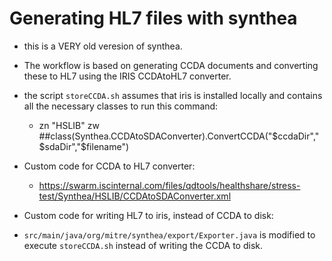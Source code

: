 # Generating HL7 files with synthea
- this is a VERY old veresion of synthea.
- The workflow is based on generating CCDA documents and converting these to HL7 using the IRIS CCDAtoHL7 converter.

- the script `storeCCDA.sh` assumes that iris is installed locally and contains all the necessary classes to run this command:
  - zn "HSLIB" zw ##class(Synthea.CCDAtoSDAConverter).ConvertCCDA("$ccdaDir","$sdaDir","$filename") 
  
- Custom code for CCDA to HL7 converter:
  - https://swarm.iscinternal.com/files/qdtools/healthshare/stress-test/Synthea/HSLIB/CCDAtoSDAConverter.xml

- Custom code for writing HL7 to iris, instead of CCDA to disk:
- `src/main/java/org/mitre/synthea/export/Exporter.java` is modified to execute `storeCCDA.sh` instead of writing the CCDA to disk.

